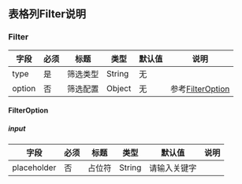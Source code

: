 ## 表格列Filter说明

### Filter

| 字段     | 必须 | 标题   | 类型     | 默认值 | 说明                                 |
|--------|----|------|--------|-----|------------------------------------|
| type   | 是  | 筛选类型 | String | 无   |                                    |
| option | 否  | 筛选配置 | Object | 无   | 参考[FilterOption](#FilterOption.md) |

#### FilterOption

##### input

| 字段          | 必须 | 标题  | 类型     | 默认值    | 说明 |
|-------------|----|-----|--------|--------|----|
| placeholder | 否  | 占位符 | String | 请输入关键字 |    |